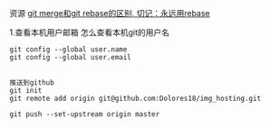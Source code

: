 资源
[      git merge和git rebase的区别, 切记：永远用rebase       ](    https://zhuanlan.zhihu.com/p/75499871?utm_psn=1783492445311332352 )


1.查看本机用户邮箱
怎么查看本机git的用户名
```
git config --global user.name
git config --global user.email


```


```
推送到github
git init 
git remote add origin git@github.com:Dolores18/img_hosting.git

git push --set-upstream origin master

```

